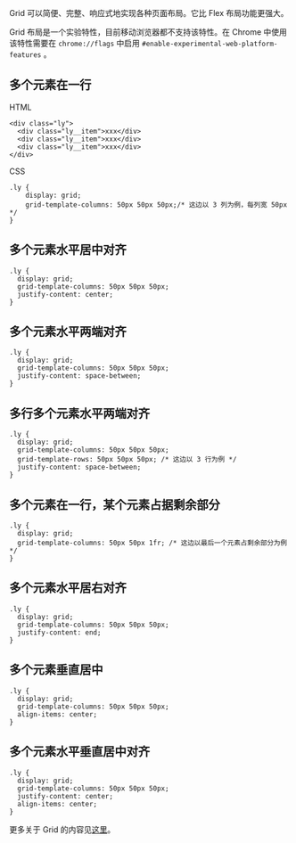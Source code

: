 Grid 可以简便、完整、响应式地实现各种页面布局。它比 Flex 布局功能更强大。

Grid 布局是一个实验特性，目前移动浏览器都不支持该特性。在 Chrome 中使用该特性需要在 `chrome://flags` 中启用 `#enable-experimental-web-platform-features` 。

## 多个元素在一行
HTML
```
<div class="ly">
  <div class="ly__item">xxx</div>
  <div class="ly__item">xxx</div>
  <div class="ly__item">xxx</div>
</div>
```

CSS

```
.ly {
    display: grid;
    grid-template-columns: 50px 50px 50px;/* 这边以 3 列为例，每列宽 50px */
}
```

## 多个元素水平居中对齐
```
.ly {
  display: grid;
  grid-template-columns: 50px 50px 50px;
  justify-content: center;
}
```

## 多个元素水平两端对齐
```
.ly {
  display: grid;
  grid-template-columns: 50px 50px 50px;
  justify-content: space-between;
}
```

## 多行多个元素水平两端对齐
```
.ly {
  display: grid;
  grid-template-columns: 50px 50px 50px;
  grid-template-rows: 50px 50px 50px; /* 这边以 3 行为例 */
  justify-content: space-between;
}
```

## 多个元素在一行，某个元素占据剩余部分
```
.ly {
  display: grid;
  grid-template-columns: 50px 50px 1fr; /* 这边以最后一个元素占剩余部分为例 */
}

```

## 多个元素水平居右对齐
```
.ly {
  display: grid;
  grid-template-columns: 50px 50px 50px;
  justify-content: end;
}
```

## 多个元素垂直居中
```
.ly {
  display: grid;
  grid-template-columns: 50px 50px 50px;
  align-items: center;
}
```

## 多个元素水平垂直居中对齐
```
.ly {
  display: grid;
  grid-template-columns: 50px 50px 50px;
  justify-content: center;
  align-items: center;
}
```

更多关于 Grid 的内容见[这里](https://css-tricks.com/snippets/css/complete-guide-grid/)。
